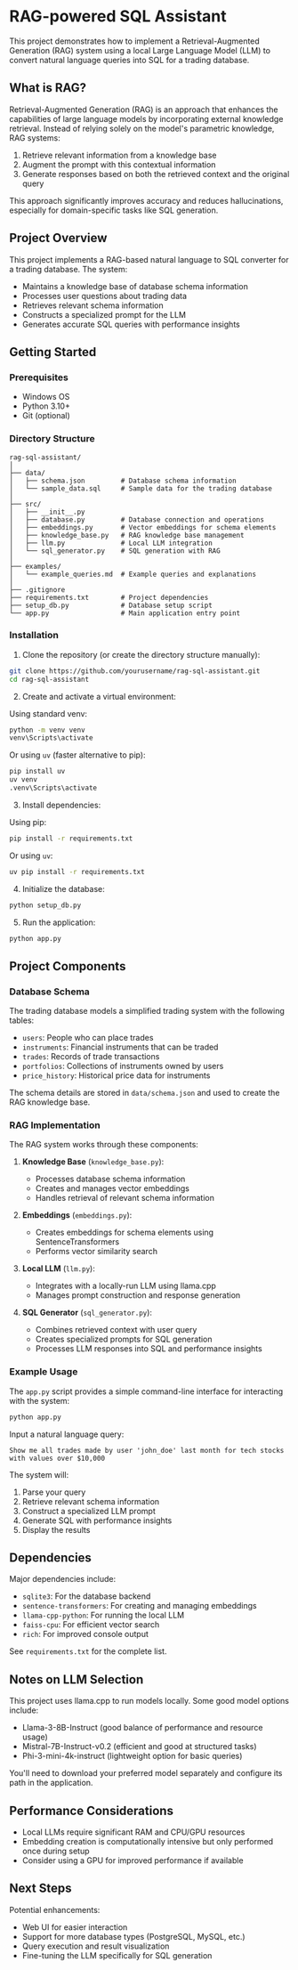 # RAG-powered SQL Assistant

This project demonstrates how to implement a Retrieval-Augmented Generation (RAG) system using a local Large Language Model (LLM) to convert natural language queries into SQL for a trading database.

## What is RAG?

Retrieval-Augmented Generation (RAG) is an approach that enhances the capabilities of large language models by incorporating external knowledge retrieval. Instead of relying solely on the model's parametric knowledge, RAG systems:

1. Retrieve relevant information from a knowledge base
2. Augment the prompt with this contextual information
3. Generate responses based on both the retrieved context and the original query

This approach significantly improves accuracy and reduces hallucinations, especially for domain-specific tasks like SQL generation.

## Project Overview

This project implements a RAG-based natural language to SQL converter for a trading database. The system:

- Maintains a knowledge base of database schema information
- Processes user questions about trading data
- Retrieves relevant schema information
- Constructs a specialized prompt for the LLM
- Generates accurate SQL queries with performance insights

## Getting Started

### Prerequisites

- Windows OS
- Python 3.10+ 
- Git (optional)

### Directory Structure

```
rag-sql-assistant/
│
├── data/
│   ├── schema.json         # Database schema information
│   └── sample_data.sql     # Sample data for the trading database
│
├── src/
│   ├── __init__.py
│   ├── database.py         # Database connection and operations
│   ├── embeddings.py       # Vector embeddings for schema elements
│   ├── knowledge_base.py   # RAG knowledge base management
│   ├── llm.py              # Local LLM integration
│   └── sql_generator.py    # SQL generation with RAG
│
├── examples/
│   └── example_queries.md  # Example queries and explanations
│
├── .gitignore
├── requirements.txt        # Project dependencies
├── setup_db.py             # Database setup script
└── app.py                  # Main application entry point
```

### Installation

1. Clone the repository (or create the directory structure manually):

```bash
git clone https://github.com/yourusername/rag-sql-assistant.git
cd rag-sql-assistant
```

2. Create and activate a virtual environment:

Using standard venv:
```bash
python -m venv venv
venv\Scripts\activate
```

Or using `uv` (faster alternative to pip):
```bash
pip install uv
uv venv
.venv\Scripts\activate
```

3. Install dependencies:

Using pip:
```bash
pip install -r requirements.txt
```

Or using `uv`:
```bash
uv pip install -r requirements.txt
```

4. Initialize the database:

```bash
python setup_db.py
```

5. Run the application:

```bash
python app.py
```

## Project Components

### Database Schema

The trading database models a simplified trading system with the following tables:

- `users`: People who can place trades
- `instruments`: Financial instruments that can be traded
- `trades`: Records of trade transactions
- `portfolios`: Collections of instruments owned by users
- `price_history`: Historical price data for instruments

The schema details are stored in `data/schema.json` and used to create the RAG knowledge base.

### RAG Implementation

The RAG system works through these components:

1. **Knowledge Base** (`knowledge_base.py`):
   - Processes database schema information
   - Creates and manages vector embeddings
   - Handles retrieval of relevant schema information
   
2. **Embeddings** (`embeddings.py`):
   - Creates embeddings for schema elements using SentenceTransformers
   - Performs vector similarity search
   
3. **Local LLM** (`llm.py`):
   - Integrates with a locally-run LLM using llama.cpp
   - Manages prompt construction and response generation
   
4. **SQL Generator** (`sql_generator.py`):
   - Combines retrieved context with user query
   - Creates specialized prompts for SQL generation
   - Processes LLM responses into SQL and performance insights

### Example Usage

The `app.py` script provides a simple command-line interface for interacting with the system:

```bash
python app.py
```

Input a natural language query:
```
Show me all trades made by user 'john_doe' last month for tech stocks with values over $10,000
```

The system will:
1. Parse your query
2. Retrieve relevant schema information
3. Construct a specialized LLM prompt
4. Generate SQL with performance insights
5. Display the results

## Dependencies

Major dependencies include:

- `sqlite3`: For the database backend
- `sentence-transformers`: For creating and managing embeddings
- `llama-cpp-python`: For running the local LLM
- `faiss-cpu`: For efficient vector search
- `rich`: For improved console output

See `requirements.txt` for the complete list.

## Notes on LLM Selection

This project uses llama.cpp to run models locally. Some good model options include:

- Llama-3-8B-Instruct (good balance of performance and resource usage)
- Mistral-7B-Instruct-v0.2 (efficient and good at structured tasks)
- Phi-3-mini-4k-instruct (lightweight option for basic queries)

You'll need to download your preferred model separately and configure its path in the application.

## Performance Considerations

- Local LLMs require significant RAM and CPU/GPU resources
- Embedding creation is computationally intensive but only performed once during setup
- Consider using a GPU for improved performance if available

## Next Steps

Potential enhancements:

- Web UI for easier interaction
- Support for more database types (PostgreSQL, MySQL, etc.)
- Query execution and result visualization
- Fine-tuning the LLM specifically for SQL generation
